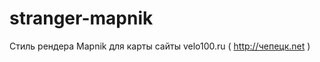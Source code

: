 stranger-mapnik
===============

Стиль рендера Mapnik для карты сайты velo100.ru ( http://чепецк.net )
